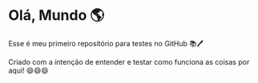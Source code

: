 # Olá, Mundo 🌎
 Esse é meu primeiro repositório para testes no GitHub 📚🖊️

 Criado com a intenção de entender e testar como funciona as coisas por aqui! 😄😄😄